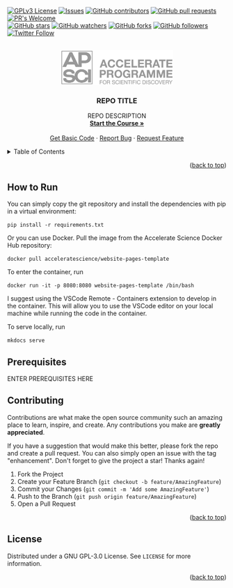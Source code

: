 <!-- Improved compatibility of back to top link: See: https://github.com/othneildrew/Best-README-Template/pull/73 -->
<a name="readme-top"></a>

<!-- PROJECT SHIELDS -->
<!-- [![Contributors][contributors-shield]][contributors-url]
[![Forks][forks-shield]][forks-url]
[![Stargazers][stars-shield]][stars-url]
[![Issues][issues-shield]][issues-url]
[![GPL License][license-shield]][license-url] -->
[![GPLv3 License](https://img.shields.io/badge/License-GPL%20v3-yellow.svg)](https://opensource.org/licenses/)
[![Issues](https://img.shields.io/github/issues-raw/acceleratescience/diffusion-models.svg?maxAge=25000)](https://github.com/acceleratescience/diffusion-models/issues)
[![GitHub contributors](https://img.shields.io/github/contributors/acceleratescience/diffusion-models.svg?style=flat)]()
[![GitHub pull requests](https://img.shields.io/github/issues-pr/acceleratescience/diffusion-models.svg?style=flat)]()
[![PR's Welcome](https://img.shields.io/badge/PRs-welcome-brightgreen.svg?style=flat)](http://makeapullrequest.com)
<br>
[![GitHub stars](https://img.shields.io/github/stars/acceleratescience/diffusion-models.svg?style=social&label=Star)]()
[![GitHub watchers](https://img.shields.io/github/watchers/acceleratescience/diffusion-models.svg?style=social&label=Watch)]()
[![GitHub forks](https://img.shields.io/github/forks/acceleratescience/diffusion-models.svg?style=social&label=Fork)](https://github.com/JonSnow/MyBadges)
[![GitHub followers](https://img.shields.io/github/followers/acceleratescience.svg?style=social&label=Follow)](https://github.com/JonSnow/MyBadges)
[![Twitter Follow](https://img.shields.io/twitter/follow/AccelerateSci.svg?style=social)](https://twitter.com/AccelerateSci)
<!-- [![LinkedIn][linkedin-shield]][linkedin-url] -->



<!-- PROJECT LOGO -->
<br />
<div align="center">
  <a href="https://acceleratescience.github.io/">
    <img src="./docs/imgs/full_acc.png" alt="Logo" height=80>
  </a>

  <h3 align="center">REPO TITLE</h3>

  <p align="center">
    REPO DESCRIPTION
    <br />
    <a href="https://acceleratescience.github.io/diffusion-models/"><strong>Start the Course »</strong></a>
    <br />
    <br />
    <a href="https://github.com/acceleratescience/diffusion-models/tree/basic">Get Basic Code</a>
    ·
    <a href="https://github.com/acceleratescience/diffusion-models/issues">Report Bug</a>
    ·
    <a href="https://github.com/acceleratescience/diffusion-models/issues">Request Feature</a>
  </p>
</div>



<!-- TABLE OF CONTENTS -->
<details>
  <summary>Table of Contents</summary>
  <ol>
    <li><a href="#howrun">How to Run</a></li>
    <li><a href="#prerequisites">Prerequisites</a></li>
    <li><a href="#contributing">Contributing</a></li>
    <li><a href="#license">License</a></li>
  </ol>
</details>



<!---------------------------------------------------------------------------->

[Button Shield]: https://img.shields.io/badge/Shield_Buttons-37a779?style=for-the-badge

[License]: LICENSE
[Shield]: Types/Shield.md
[#]: #


<!---------------------------------[ Badges ]---------------------------------->

[Badge License]: https://img.shields.io/badge/-BY_SA_4.0-ae6c18.svg?style=for-the-badge&labelColor=EF9421&logoColor=white&logo=CreativeCommons
[Badge Likes]: https://img.shields.io/github/stars/MarkedDown/Buttons?style=for-the-badge&labelColor=d0ab23&color=b0901e&logoColor=white&logo=Trustpilot

<p align="right">(<a href="#readme-top">back to top</a>)</p>

## How to Run

You can simply copy the git repository and install the dependencies with pip in a virtual environment:
```
pip install -r requirements.txt
```

Or you can use Docker. Pull the image from the Accelerate Science Docker Hub repository:
```
docker pull acceleratescience/website-pages-template
```
To enter the container, run
```
docker run -it -p 8080:8080 website-pages-template /bin/bash
```

I suggest using the VSCode Remote - Containers extension to develop in the container. This will allow you to use the VSCode editor on your local machine while running the code in the container.

To serve locally, run
```
mkdocs serve
```

<!-- GETTING STARTED -->
## Prerequisites
ENTER PREREQUISITES HERE


<!-- CONTRIBUTING -->
## Contributing

Contributions are what make the open source community such an amazing place to learn, inspire, and create. Any contributions you make are **greatly appreciated**.

If you have a suggestion that would make this better, please fork the repo and create a pull request. You can also simply open an issue with the tag "enhancement".
Don't forget to give the project a star! Thanks again!

1. Fork the Project
2. Create your Feature Branch (`git checkout -b feature/AmazingFeature`)
3. Commit your Changes (`git commit -m 'Add some AmazingFeature'`)
4. Push to the Branch (`git push origin feature/AmazingFeature`)
5. Open a Pull Request

<p align="right">(<a href="#readme-top">back to top</a>)</p>



<!-- LICENSE -->
## License

Distributed under a GNU GPL-3.0 License. See `LICENSE` for more information.

<p align="right">(<a href="#readme-top">back to top</a>)</p>



<!-- MARKDOWN LINKS & IMAGES -->
<!-- https://www.markdownguide.org/basic-syntax/#reference-style-links -->
[contributors-shield]: https://img.shields.io/github/contributors/acceleratescience/diffusion-models.svg?style=for-the-badge
[contributors-url]: https://github.com/acceleratescience/diffusion-models/graphs/contributors
[forks-shield]: https://img.shields.io/github/forks/acceleratescience/diffusion-models.svg?style=for-the-badge
[forks-url]: https://github.com/acceleratescience/diffusion-models/network/members
[stars-shield]: https://img.shields.io/github/stars/acceleratescience/diffusion-models.svg?style=for-the-badge
[stars-url]: https://github.com/acceleratescience/diffusion-models/stargazers
[issues-shield]: https://img.shields.io/github/issues/acceleratescience/diffusion-models.svg?style=for-the-badge
[issues-url]: https://github.com/acceleratescience/diffusion-models/issues
[license-shield]: https://img.shields.io/github/license/acceleratescience/diffusion-models.svg?style=for-the-badge
[license-url]: https://github.com/acceleratescience/diffusion-models/blob/master/LICENSE.txt
[linkedin-shield]: https://img.shields.io/badge/-LinkedIn-black.svg?style=for-the-badge&logo=linkedin&colorB=555
[linkedin-url]: https://linkedin.com/company/accelerate-programme-for-scientific-discovery/
[product-screenshot]: images/screenshot.png
[Next.js]: https://img.shields.io/badge/next.js-000000?style=for-the-badge&logo=nextdotjs&logoColor=white
[Next-url]: https://nextjs.org/
[React.js]: https://img.shields.io/badge/React-20232A?style=for-the-badge&logo=react&logoColor=61DAFB
[React-url]: https://reactjs.org/
[Vue.js]: https://img.shields.io/badge/Vue.js-35495E?style=for-the-badge&logo=vuedotjs&logoColor=4FC08D
[Vue-url]: https://vuejs.org/
[Angular.io]: https://img.shields.io/badge/Angular-DD0031?style=for-the-badge&logo=angular&logoColor=white
[Angular-url]: https://angular.io/
[Svelte.dev]: https://img.shields.io/badge/Svelte-4A4A55?style=for-the-badge&logo=svelte&logoColor=FF3E00
[Svelte-url]: https://svelte.dev/
[Laravel.com]: https://img.shields.io/badge/Laravel-FF2D20?style=for-the-badge&logo=laravel&logoColor=white
[Laravel-url]: https://laravel.com
[Bootstrap.com]: https://img.shields.io/badge/Bootstrap-563D7C?style=for-the-badge&logo=bootstrap&logoColor=white
[Bootstrap-url]: https://getbootstrap.com
[JQuery.com]: https://img.shields.io/badge/jQuery-0769AD?style=for-the-badge&logo=jquery&logoColor=white
[JQuery-url]: https://jquery.com 
